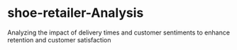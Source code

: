 # shoe-retailer-Analysis
Analyzing the impact of delivery times and customer sentiments to enhance retention and customer satisfaction
